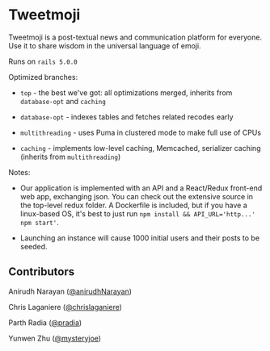 # Tweetmoji

Tweetmoji is a post-textual news and communication platform for everyone. Use it to share wisdom in the universal language of emoji.

Runs on `rails 5.0.0`

Optimized branches:

* `top` - the best we've got: all optimizations merged, inherits from `database-opt` and `caching`

* `database-opt` - indexes tables and fetches related recodes early

* `multithreading` - uses Puma in clustered mode to make full use of CPUs

* `caching` - implements low-level caching, Memcached, serializer caching (inherits from `multithreading`)

Notes:

* Our application is implemented with an API and a React/Redux front-end web app, exchanging json. You can check out the extensive source in the top-level redux folder. A Dockerfile is included, but if you have a linux-based OS, it's
best to just run `npm install && API_URL='http...' npm start'`.

* Launching an instance will cause 1000 initial users and their posts to be seeded.


## Contributors

Anirudh Narayan ([@anirudhNarayan](http://github.com/anirudhNarayan))

Chris Laganiere ([@chrislaganiere](http://github.com/chrislaganiere))

Parth Radia ([@pradia](http://github.com/pradia))

Yunwen Zhu ([@mysteryjoe](http://github.com/mysteryjoe))
